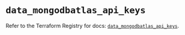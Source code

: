 # `data_mongodbatlas_api_keys`

Refer to the Terraform Registry for docs: [`data_mongodbatlas_api_keys`](https://registry.terraform.io/providers/mongodb/mongodbatlas/1.17.6/docs/data-sources/api_keys).
